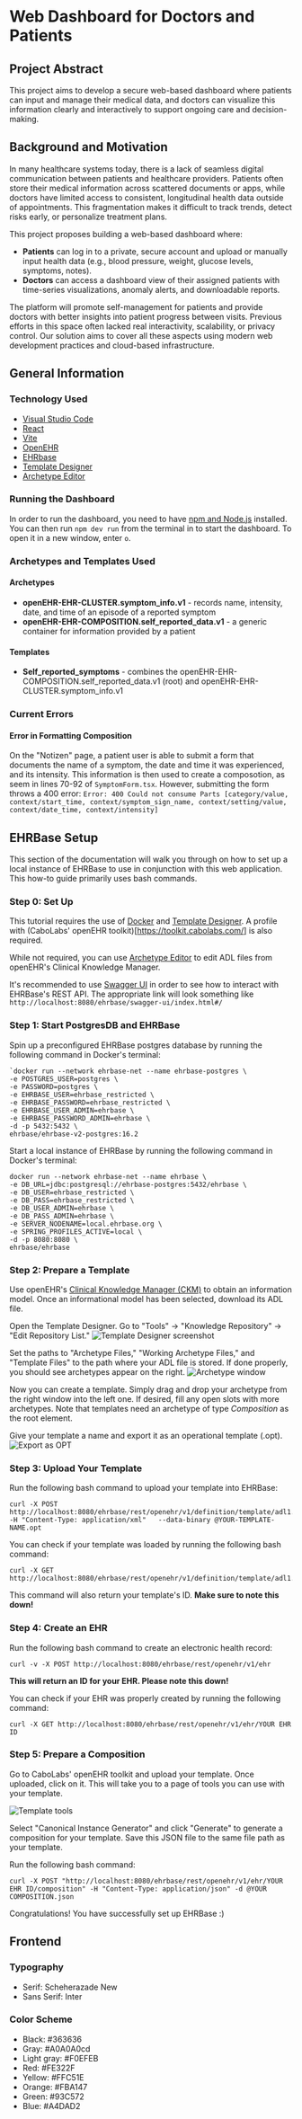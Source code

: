 # Web Dashboard for Doctors and Patients

## Project Abstract

This project aims to develop a secure web-based dashboard where patients can input and manage their medical data, and doctors can visualize this information clearly and interactively to support ongoing care and decision-making.

## Background and Motivation

In many healthcare systems today, there is a lack of seamless digital communication between patients and healthcare providers. Patients often store their medical information across scattered documents or apps, while doctors have limited access to consistent, longitudinal health data outside of appointments. This fragmentation makes it difficult to track trends, detect risks early, or personalize treatment plans.

This project proposes building a web-based dashboard where:

- **Patients** can log in to a private, secure account and upload or manually input health data (e.g., blood pressure, weight, glucose levels, symptoms, notes).
- **Doctors** can access a dashboard view of their assigned patients with time-series visualizations, anomaly alerts, and downloadable reports.

The platform will promote self-management for patients and provide doctors with better insights into patient progress between visits. Previous efforts in this space often lacked real interactivity, scalability, or privacy control. Our solution aims to cover all these aspects using modern web development practices and cloud-based infrastructure.

## General Information
### Technology Used

- [Visual Studio Code](https://code.visualstudio.com/)
- [React](https://react.dev/)
- [Vite](https://vite.dev/)
- [OpenEHR](https://openehr.org/)
- [EHRbase](https://www.ehrbase.org/)
- [Template Designer](https://oceanhealthsystems.com/software/template-designer)
- [Archetype Editor](https://oceanhealthsystems.com/software/archetype-editor)

### Running the Dashboard
In order to run the dashboard, you need to have [npm and Node.js](https://docs.npmjs.com/downloading-and-installing-node-js-and-npm) installed. You can then run `npm dev run` from the terminal in to start the dashboard. To open it in a new window, enter `o`.

### Archetypes and Templates Used
#### Archetypes
- **openEHR-EHR-CLUSTER.symptom_info.v1** - records name, intensity, date, and time of an episode of a reported symptom
- **openEHR-EHR-COMPOSITION.self_reported_data.v1** - a generic container for information provided by a patient

#### Templates
- **Self_reported_symptoms** - combines the openEHR-EHR-COMPOSITION.self_reported_data.v1 (root) and openEHR-EHR-CLUSTER.symptom_info.v1

### Current Errors
#### Error in Formatting Composition
On the "Notizen" page, a patient user is able to submit a form that documents the name of a symptom, the date and time it was experienced, and its intensity. This information is then used to create a composotion, as seem in lines 70-92 of `SymptomForm.tsx`. However, submitting the form throws a 400 error:
`Error: 400 Could not consume Parts [category/value, context/start_time, context/symptom_sign_name, context/setting/value, context/date_time, context/intensity]`

## EHRBase Setup

This section of the documentation will walk you through on how to set up a local instance of EHRBase to use in conjunction with this web application. This how-to guide primarily uses bash commands. 

### Step 0: Set Up
This tutorial requires the use of [Docker](https://www.docker.com/products/docker-desktop/) and [Template Designer](https://oceanhealthsystems.com/software/template-designer). A profile with (CaboLabs' openEHR toolkit)[https://toolkit.cabolabs.com/] is also required.

While not required, you can use [Archetype Editor](https://oceanhealthsystems.com/software/archetype-editor) to edit ADL files from openEHR's Clinical Knowledge Manager.

It's recommended to use [Swagger UI](https://swagger.io/tools/swagger-ui/) in order to see how to interact with EHRBase's REST API. The appropriate link will look something like ```http://localhost:8080/ehrbase/swagger-ui/index.html#/```


### Step 1: Start PostgresDB and EHRBase

Spin up a preconfigured EHRBase postgres database by running the following command in Docker's terminal:

```
`docker run --network ehrbase-net --name ehrbase-postgres \
-e POSTGRES_USER=postgres \
-e PASSWORD=postgres \
-e EHRBASE_USER=ehrbase_restricted \
-e EHRBASE_PASSWORD=ehrbase_restricted \
-e EHRBASE_USER_ADMIN=ehrbase \
-e EHRBASE_PASSWORD_ADMIN=ehrbase \
-d -p 5432:5432 \
ehrbase/ehrbase-v2-postgres:16.2
```

Start a local instance of EHRBase by running the following command in Docker's terminal:
```
docker run --network ehrbase-net --name ehrbase \
-e DB_URL=jdbc:postgresql://ehrbase-postgres:5432/ehrbase \
-e DB_USER=ehrbase_restricted \
-e DB_PASS=ehrbase_restricted \
-e DB_USER_ADMIN=ehrbase \
-e DB_PASS_ADMIN=ehrbase \
-e SERVER_NODENAME=local.ehrbase.org \
-e SPRING_PROFILES_ACTIVE=local \
-d -p 8080:8080 \
ehrbase/ehrbase
```

### Step 2: Prepare a Template
Use openEHR's [Clinical Knowledge Manager (CKM)](https://ckm.openehr.org/ckm/) to obtain an information model. Once an informational model has been selected, download its ADL file.

Open the Template Designer. Go to "Tools" -> "Knowledge Repository" -> "Edit Repository List."
![Template Designer screenshot](https://github.com/user-attachments/assets/fc5957de-a96e-447a-ba63-78a5b6b65917)

Set the paths to "Archetype Files," "Working Archetype Files," and "Template Files" to the path where your ADL file is stored. If done properly, you should see archetypes appear on the right.
![Archetype window](https://github.com/user-attachments/assets/96fe91a7-5338-46df-a467-62117906dbb8)

Now you can create a template. Simply drag and drop your archetype from the right window into the left one. If desired, fill any open slots with more archetypes. Note that templates need an archetype of type _Composition_ as the root element.

Give your template a name and export it as an operational template (.opt).
![Export as OPT](https://github.com/user-attachments/assets/26c232b5-a020-4dd4-afe8-f514f80b4868)

### Step 3: Upload Your Template
Run the following bash command to upload your template into EHRBase:
```
curl -X POST http://localhost:8080/ehrbase/rest/openehr/v1/definition/template/adl1.4   -H "Content-Type: application/xml"   --data-binary @YOUR-TEMPLATE-NAME.opt
```

You can check if your template was loaded by running the following bash command:
```
curl -X GET http://localhost:8080/ehrbase/rest/openehr/v1/definition/template/adl1.4
```

This command will also return your template's ID. **Make sure to note this down!**

### Step 4: Create an EHR
Run the following bash command to create an electronic health record:
```
curl -v -X POST http://localhost:8080/ehrbase/rest/openehr/v1/ehr
```

**This will return an ID for your EHR. Please note this down!**

You can check if your EHR was properly created by running the following command:
```
curl -X GET http://localhost:8080/ehrbase/rest/openehr/v1/ehr/YOUR EHR ID
```

### Step 5: Prepare a Composition
Go to CaboLabs' openEHR toolkit and upload your template. Once uploaded, click on it. This will take you to a page of tools you can use with your template. 

![Template tools](https://github.com/user-attachments/assets/e86536fe-5dcf-4015-88aa-b7550358fb2f)

Select "Canonical Instance Generator" and click "Generate" to generate a composition for your template. Save this JSON file to the same file path as your template.

Run the following bash command:
```
curl -X POST "http://localhost:8080/ehrbase/rest/openehr/v1/ehr/YOUR EHR ID/composition" -H "Content-Type: application/json" -d @YOUR COMPOSITION.json
```

Congratulations! You have successfully set up EHRBase :)

## Frontend

### Typography

- Serif: Scheherazade New
- Sans Serif: Inter

### Color Scheme

- Black: #363636
- Gray: #A0A0A0cd
- Light gray: #F0EFEB
- Red: #FE322F
- Yellow: #FFC51E
- Orange: #FBA147
- Green: #93C572
- Blue: #A4DAD2
